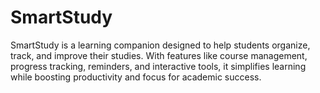 # SmartStudy
SmartStudy is a learning companion designed to help students organize, track, and improve their studies. With features like course management, progress tracking, reminders, and interactive tools, it simplifies learning while boosting productivity and focus for academic success.
